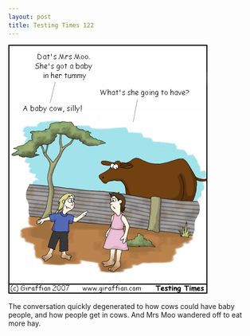 ```yaml
---
layout: post
title: Testing Times 122
---
```

<img src="/images/tt0122.png">

The conversation quickly degenerated to how cows could have baby people, and how people get in cows. And Mrs Moo wandered off to eat more hay. 